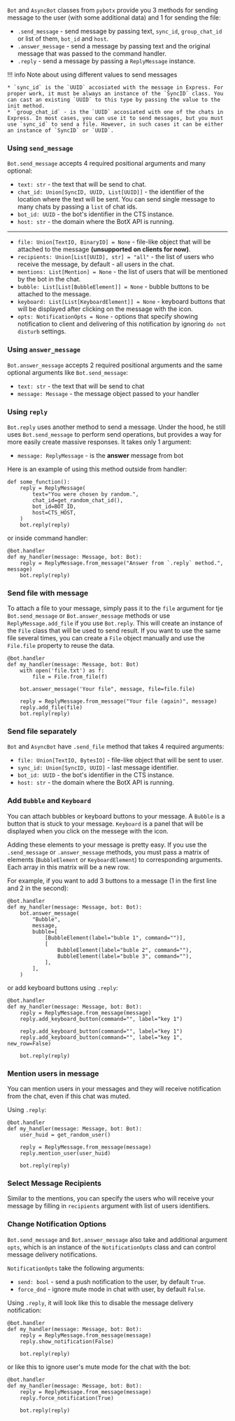 `Bot` and `AsyncBot` classes from `pybotx` provide you 3 methods for sending message to the user (with some additional data) and 1 for sending the file:

* `.send_message` - send message by passing text, `sync_id`, `group_chat_id` or list of them, `bot_id` and `host`. 
* `.answer_message` - send a message by passing text and the original message that was passed to the command handler.
* `.reply` - send a message by passing a `ReplyMessage` instance.

!!! info
    Note about using different values to send messages
    
    
    * `sync_id` is the `UUID` accosiated with the message in Express. For proper work, it must be always an instance of the `SyncID` class. You can cast an existing `UUID` to this type by passing the value to the init method.
    * `group_chat_id` - is the `UUID` accosiated with one of the chats in Express. In most cases, you can use it to send messages, but you must use `sync_id` to send a file. However, in such cases it can be either an instance of `SyncID` or `UUID`.
    

### Using `send_message`

`Bot.send_message` accepts 4 required positional arguments and many optional:

 * `text: str` - the text that will be send to chat.
 * `chat_id: Union[SyncID, UUID, List[UUID]]` - the identifier of the location where the text will be sent. 
You can send single message to many chats by passing a `list` of chat ids.
 * `bot_id: UUID` - the bot's identifier in the CTS instance.
 * `host: str` - the domain where the BotX API is running.
 
 ---
 
 * `file: Union[TextIO, BinaryIO] = None` - file-like object that will be attached to the message <b>(unsupported on clients for now)</b>.
 * `recipients: Union[List[UUID], str] = "all"` - the list of users  who receive the message, by default - all users in the chat.
 * `mentions: List[Mention] = None` - the list of users that will be mentioned by the bot in the chat.
 * `bubble: List[List[BubbleElement]] = None` - bubble buttons to be attached to the message.
 * `keyboard: List[List[KeyboardElement]] = None` - keyboard buttons that will be displayed after clicking on the message with the icon.
 * `opts: NotificationOpts = None` - options that specify showing notification to client and delivering of this notification by ignoring `do not disturb` settings.

### Using `answer_message`

`Bot.answer_message` accepts 2 required positional arguments and the same optional arguments like `Bot.send_message`:

 * `text: str` - the text that will be send to chat
 * `message: Message` - the message object passed to your handler

### Using `reply`

`Bot.reply` uses another method to send a message. Under the hood, he still uses `Bot.send_message` to perform send operations,
but provides a way for more easily create massive responses. It takes only 1 argument:

* `message: ReplyMessage` - is the <b>answer</b> message from bot

Here is an example of using this method outside from handler:

```Python3
def some_function():
    reply = ReplyMessage(
        text="You were chosen by random.", 
        chat_id=get_random_chat_id(), 
        bot_id=BOT_ID, 
        host=CTS_HOST,
    )
    bot.reply(reply)
```

or inside command handler:

```Python3
@bot.handler
def my_handler(message: Message, bot: Bot):
    reply = ReplyMessage.from_message("Answer from `.reply` method.", message)
    bot.reply(reply)
```

### Send file with message

To attach a file to your message, simply pass it to the `file` argument for tje `Bot.send_message` or `Bot.answer_message` methods 
or use `ReplyMessage.add_file` if you use `Bot.reply`. This will create an instance of the `File` class that will be used to send result. 
If you want to use the same file several times, you can create a `File` object manually and use the `File.file` property to reuse the data.

```Python3
@bot.handler
def my_handler(message: Message, bot: Bot)
    with open('file.txt') as f:
        file = File.from_file(f)
       
    bot.answer_message('Your file", message, file=file.file)
    
    reply = ReplyMessage.from_message("Your file (again)", message)
    reply.add_file(file)
    bot.reply(reply)
```

### Send file separately

`Bot` and `AsyncBot` have `.send_file` method that takes 4 required arguments:

 * `file: Union[TextIO, BytesIO]` - file-like object that will be sent to user.
 * `sync_id: Union[SyncID, UUID]` - last message identifier.
 * `bot_id: UUID` - the bot's identifier in the CTS instance.
 * `host: str` - the domain where the BotX API is running.

### Add `Bubble` and `Keyboard`

You can attach bubbles or keyboard buttons to your message. 
A `Bubble` is a button that is stuck to your message. 
`Keyboard` is a panel that will be displayed when you click on the messege with the icon.

Adding these elements to your message is pretty easy. 
If you use the `.send_message` or `.answer_message` methods, you must pass a matrix of elements (`BubbleElement` or `KeyboardElement`) to corresponding arguments.
Each array in this matrix will be a new row.

For example, if you want to add 3 buttons to a message (1 in the first line and 2 in the second):

```Python3
@bot.handler
def my_handler(message: Message, bot: Bot):
    bot.answer_message(
        "Bubble",
        message,
        bubble=[
            [BubbleElement(label="buble 1", command="")],
            [
                BubbleElement(label="buble 2", command=""),
                BubbleElement(label="buble 3", command=""),
            ],
        ],
    )
```

or add keyboard buttons using `.reply`:

```Python3
@bot.handler
def my_handler(message: Message, bot: Bot):
    reply = ReplyMessage.from_message(message)
    reply.add_keyboard_button(command="", label="key 1")

    reply.add_keyboard_button(command="", label="key 1")
    reply.add_keyboard_button(command="", label="key 1", new_row=False)
    
    bot.reply(reply)
```

### Mention users in message

You can mention users in your messages and they will receive notification from the chat, even if this chat was muted.

Using `.reply`:

```Python3
@bot.handler
def my_handler(message: Message, bot: Bot):
    user_huid = get_random_user()

    reply = ReplyMessage.from_message(message)
    reply.mention_user(user_huid)
    
    bot.reply(reply)
```

### Select Message Recipients

Similar to the mentions, you can specify the users who will receive your message by filling in `recipients` argument with list of users identifiers. 

### Change Notification Options

`Bot.send_message` and `Bot.answer_message` also take and additional argument `opts`, which is an instance of the `NotificationOpts` class 
and can control message delivery notifications.

`NotificationOpts` take the following arguments:

 * `send: bool` - send a push notification to the user, by default `True`.
 * `force_dnd` - ignore mute mode in chat with user, by default `False`.
 
Using `.reply`, it will look like this to disable the message delivery notification:

```Python3
@bot.handler
def my_handler(message: Message, bot: Bot):
    reply = ReplyMessage.from_message(message)
    reply.show_notification(False)
    
    bot.reply(reply)
```

or like this to ignore user's mute mode for the chat with the bot:

```Python3
@bot.handler
def my_handler(message: Message, bot: Bot):
    reply = ReplyMessage.from_message(message)
    reply.force_notification(True)
    
    bot.reply(reply)
```